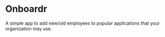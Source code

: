 # Onboardr

A simple app to add new/old employees to popular applications that your organization may use.
